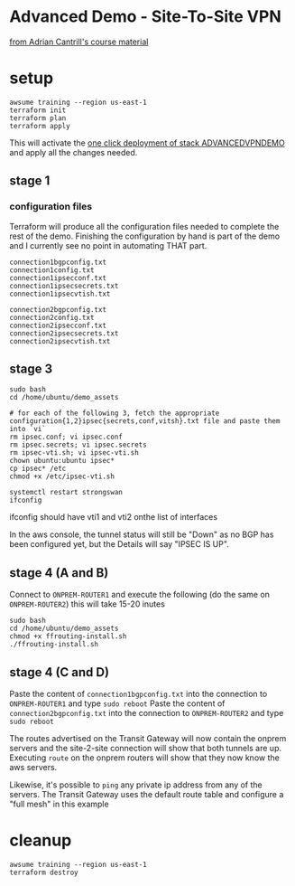 # Advanced Demo - Site-To-Site VPN

[from Adrian Cantrill's course material](https://github.com/acantril/learn-cantrill-io-labs/tree/master/aws-hybrid-bgpvpn)

# setup

    awsume training --region us-east-1
    terraform init
    terraform plan
    terraform apply

This will activate the [one click deployment of stack ADVANCEDVPNDEMO](https://console.aws.amazon.com/cloudformation/home?region=us-east-1#/stacks/create/review?templateURL=https://learn-cantrill-labs.s3.amazonaws.com/aws-hybrid-bgpvpn/BGPVPNINFRA.yaml&stackName=ADVANCEDVPNDEMO) and apply all the changes needed.

## stage 1

### configuration files

Terraform will produce all the configuration files needed to complete the rest of the demo. Finishing the configuration by hand is part of the demo and I currently see no point in automating THAT part.

    connection1bgpconfig.txt
    connection1config.txt
    connection1ipsecconf.txt
    connection1ipsecsecrets.txt
    connection1ipsecvtish.txt

    connection2bgpconfig.txt
    connection2config.txt
    connection2ipsecconf.txt
    connection2ipsecsecrets.txt
    connection2ipsecvtish.txt


## stage 3

    sudo bash
    cd /home/ubuntu/demo_assets

    # for each of the following 3, fetch the appropriate configuration{1,2}ipsec{secrets,conf,vitsh}.txt file and paste them into `vi`
    rm ipsec.conf; vi ipsec.conf
    rm ipsec.secrets; vi ipsec.secrets
    rm ipsec-vti.sh; vi ipsec-vti.sh
    chown ubuntu:ubuntu ipsec*
    cp ipsec* /etc
    chmod +x /etc/ipsec-vti.sh

    systemctl restart strongswan
    ifconfig

ifconfig should have vti1 and vti2 onthe list of interfaces

In the aws console, the tunnel status will still be "Down" as no BGP has been configured yet, but the Details will say "IPSEC IS UP".

## stage 4 (A and B)

Connect to `ONPREM-ROUTER1` and execute the following (do the same on `ONPREM-ROUTER2`) this will take 15-20 inutes

    sudo bash
    cd /home/ubuntu/demo_assets
    chmod +x ffrouting-install.sh
    ./ffrouting-install.sh

## stage 4 (C and D)


Paste the content of `connection1bgpconfig.txt` into the connection to `ONPREM-ROUTER1` and type `sudo reboot`
Paste the content of `connection2bgpconfig.txt` into the connection to `ONPREM-ROUTER2` and type `sudo reboot`

The routes advertised on the Transit Gateway will now contain the onprem servers and the site-2-site connection will show that both tunnels are up. Executing `route` on the onprem routers will show that they now know the aws servers.

Likewise, it's possible to `ping` any private ip address from any of the servers. The Transit Gateway uses the default route table and configure a "full mesh" in this example

# cleanup

    awsume training --region us-east-1
    terraform destroy


